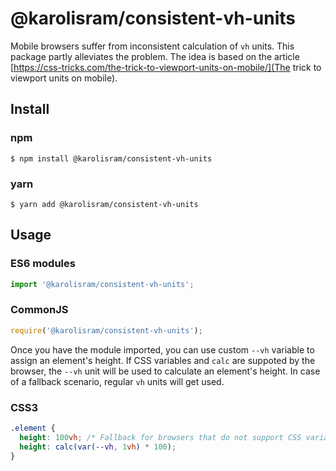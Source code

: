 # @karolisram/consistent-vh-units

Mobile browsers suffer from inconsistent calculation of `vh` units. This package partly alleviates the problem. The idea is based on the article [https://css-tricks.com/the-trick-to-viewport-units-on-mobile/](The trick to viewport units on mobile).

## Install

### npm

```
$ npm install @karolisram/consistent-vh-units
```

### yarn

```
$ yarn add @karolisram/consistent-vh-units
```

## Usage

### ES6 modules

```js
import '@karolisram/consistent-vh-units';
```

### CommonJS

```js
require('@karolisram/consistent-vh-units');
```

Once you have the module imported, you can use custom `--vh` variable to assign an element's height.
If CSS variables and `calc` are suppoted by the browser, the `--vh` unit will be used to calculate an element's height.
In case of a fallback scenario, regular `vh` units will get used.

### CSS3

```css
.element {
  height: 100vh; /* Fallback for browsers that do not support CSS variables */
  height: calc(var(--vh, 1vh) * 100);
}
```
